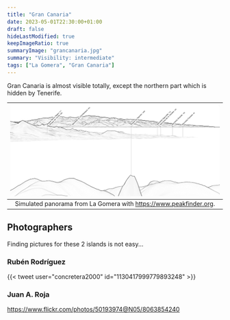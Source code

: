 ```yaml
---
title: "Gran Canaria"
date: 2023-05-01T22:30:00+01:00
draft: false
hideLastModified: true
keepImageRatio: true
summaryImage: "grancanaria.jpg"
summary: "Visibility: intermediate"
tags: ["La Gomera", "Gran Canaria"]
---
```


Gran Canaria is almost visible totally, except the northern part which is hidden by Tenerife.


| ![Panorama](lagomera_grancanaria_pano.png) |
| :--: |
| Simulated panorama from La Gomera with https://www.peakfinder.org. |


## Photographers

Finding pictures for these 2 islands is not easy...

### Rubén Rodríguez
 
{{< tweet user="concretera2000" id="1130417999779893248" >}}

### Juan A. Roja

https://www.flickr.com/photos/50193974@N05/8063854240
